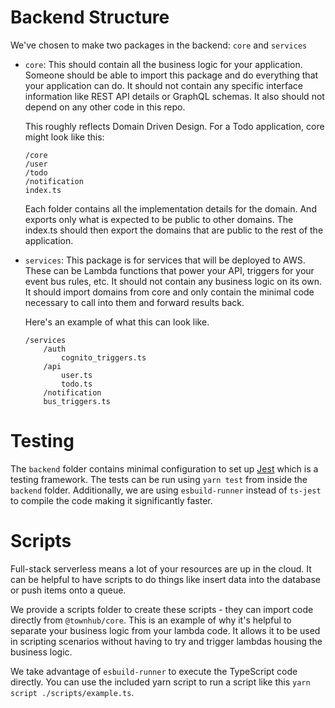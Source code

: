 # Backend Structure

We've chosen to make two packages in the backend: `core` and `services`

- `core`: This should contain all the business logic for your application. Someone should be able to import this package and do everything that your application can do. It should not contain any specific interface information like REST API details or GraphQL schemas. It also should not depend on any other code in this repo.

  This roughly reflects Domain Driven Design. For a Todo application, core might look like this:

  ```
  /core
  /user
  /todo
  /notification
  index.ts
  ```

  Each folder contains all the implementation details for the domain. And exports only what is expected to be public to other domains. The index.ts should then export the domains that are public to the rest of the application.

* `services`: This package is for services that will be deployed to AWS. These can be Lambda functions that power your API, triggers for your event bus rules, etc. It should not contain any business logic on its own. It should import domains from core and only contain the minimal code necessary to call into them and forward results back.

  Here's an example of what this can look like.

  ```
  /services
      /auth
          cognito_triggers.ts
      /api
          user.ts
          todo.ts
      /notification
      bus_triggers.ts
  ```

# Testing

The `backend` folder contains minimal configuration to set up [Jest](https://jestjs.io/) which is a testing framework. The tests can be run using `yarn test` from inside the `backend` folder. Additionally, we are using `esbuild-runner` instead of `ts-jest` to compile the code making it significantly faster.

# Scripts

Full-stack serverless means a lot of your resources are up in the cloud. It can be helpful to have scripts to do things like insert data into the database or push items onto a queue.

We provide a scripts folder to create these scripts - they can import code directly from `@townhub/core`. This is an example of why it's helpful to separate your business logic from your lambda code. It allows it to be used in scripting scenarios without having to try and trigger lambdas housing the business logic.

We take advantage of `esbuild-runner` to execute the TypeScript code directly. You can use the included yarn script to run a script like this `yarn script ./scripts/example.ts`.
